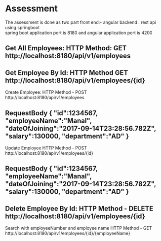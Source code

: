 # Assessment

The assessment is done as two part 
front end:- angular
backend : rest api using springboot  
spring boot application port is 8180 and angular application port is 4200

Get All Employees:
HTTP Method: GET
http://localhost:8180/api/v1/employees
------------------------------------------------------
Get Employee By Id:
HTTP Method GET
http://localhost:8180/api/v1/employees/{id}
----------------------------------------------------------
Create Employee:
HTTP Method - POST
http://localhost:8180/api/v1/employees

RequestBody
{
   "id":1234567,
    "employeeName":"Manal",
	"dateOfJoining":"2017-09-14T23:28:56.782Z",
	"salary":130000,
	"department":"AD"
}
-------------------------------------------------------------------
Update Employee
HTTP Method - POST
http://localhost:8180/api/v1/employees/{id}

RequestBody
{
   "id":1234567,
    "employeeName":"Manal",
	"dateOfJoining":"2017-09-14T23:28:56.782Z",
	"salary":130000,
	"department":"AD"
}
-----------------------------------------------
Delete Employee By Id:
HTTP Method - DELETE
http://localhost:8180/api/v1/employees/{id}
--------------------------------------------------------------
Search with employeeNumber and employee name
HTTP Method - GET
http://localhost:8180/api/v1/employees/{id}/{employeeName}











